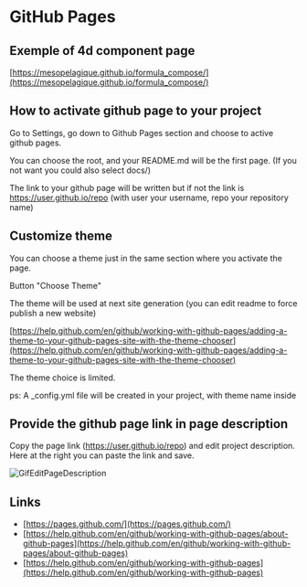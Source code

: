 # GitHub Pages

## Exemple of 4d component page

[https://mesopelagique.github.io/formula_compose/](https://mesopelagique.github.io/formula_compose/)

## How to activate github page to your project 

Go to Settings, go down to Github Pages section and choose to active github pages.

You can choose the root, and your README.md will be the first page. (If you not want you could also select docs/)

The link to your github page will be written but if not the link is https://user.github.io/repo (with user your username, repo your repository name)

## Customize theme

You can choose a theme just in the same section where you activate the page.

Button "Choose Theme"

The theme will be used at next site generation (you can edit readme to force publish a new website)

[https://help.github.com/en/github/working-with-github-pages/adding-a-theme-to-your-github-pages-site-with-the-theme-chooser](https://help.github.com/en/github/working-with-github-pages/adding-a-theme-to-your-github-pages-site-with-the-theme-chooser)

The theme choice is limited.

ps: A _config.yml file will be created in your project, with theme name inside

##  Provide the github page link in page description

Copy the page link (https://user.github.io/repo) and edit project description. 
Here at the right you can paste the link and save.

![GifEditPageDescription](https://i.imgur.com/CexeWBQ.gif)

## Links

- [https://pages.github.com/](https://pages.github.com/)
- [https://help.github.com/en/github/working-with-github-pages/about-github-pages](https://help.github.com/en/github/working-with-github-pages/about-github-pages)
- [https://help.github.com/en/github/working-with-github-pages](https://help.github.com/en/github/working-with-github-pages)
